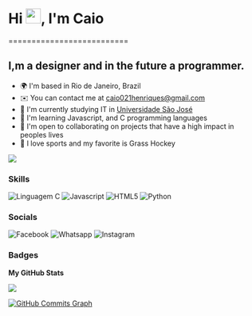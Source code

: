 <h1 align="left">Hi <img src="https://raw.githubusercontent.com/kaueMarques/kaueMarques/master/hi.gif" height="30px">, I'm Caio </h1>
==========================

I,m a designer and in the future a programmer.
-----------------------------



* 🌍  I'm based in Rio de Janeiro, Brazil
* ✉️  You can contact me at [caio021henriques@gmail.com
](mailto:caio021henriques@gmail.com
)
* 🚀  I'm currently studying IT in [Universidade São José](https://saojose.br/)
* 🧠  I'm learning Javascript, and C programming languages
* 🤝  I'm open to collaborating on projects that have a high impact in peoples lives
* 🏑  I love sports and my favorite is Grass Hockey

<a href="https://www.github.com/HenriquesTTbr" target="_blank" rel="noreferrer"><img
src="https://img.shields.io/github/followers/HenriquesTTbr?logo=github&style=for-the-badge&color=3382ed&labelColor=171717" /></a>


### Skills
![Linguagem C](https://img.shields.io/badge/C-00599C?style=for-the-badge&logo=c&logoColor=white)
![Javascript](https://img.shields.io/badge/JavaScript-323330?style=for-the-badge&logo=javascript&logoColor=F7DF1E)
![HTML5](https://img.shields.io/badge/HTML5-E34F26?style=for-the-badge&logo=html5&logoColor=white)
![Python](https://img.shields.io/badge/Python-e6e6e6?style=for-the-badge&logo=python&logoColor=black)

### Socials
![Facebook](https://img.shields.io/badge/facebook-e6e6e6?style=for-the-badge&logo=facebook&logoColor=blue)
![Whatsapp](https://img.shields.io/badge/whatsapp-e6e6e6?style=for-the-badge&logo=whatsapp&logoColor=green)
![Instagram](https://img.shields.io/badge/instagram-e6e6e6?style=for-the-badge&logo=instagram&logoColor=pink)

### Badges

<b>My GitHub Stats</b>

<a href="http://www.github.com/HenriquesTTbr"><img src="https://github-readme-streak-stats.herokuapp.com/?user=HenriquesTTbr&stroke=ffffff&background=171717&ring=3382ed&fire=3382ed&currStreakNum=ffffff&currStreakLabel=3382ed&sideNums=ffffff&sideLabels=ffffff&dates=ffffff&hide_border=true" /></a>

<a href="http://www.github.com/HenriquesTTbr"><img src="https://github-readme-activity-graph.cyclic.app/graph?username=HenriquesTTbr&bg_color=171717&color=ffffff&line=3382ed&point=ffffff&area_color=171717&area=true&hide_border=true&custom_title=GitHub%20Commits%20Graph" alt="GitHub Commits Graph" /></a>
